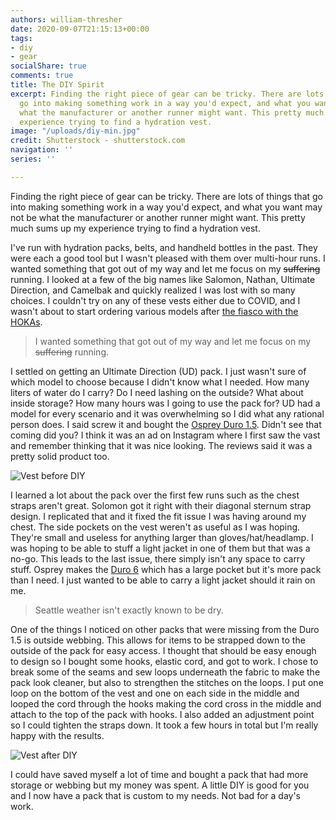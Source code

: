 ```yaml
---
authors: william-thresher
date: 2020-09-07T21:15:13+00:00
tags:
- diy
- gear
socialShare: true
comments: true
title: The DIY Spirit
excerpt: Finding the right piece of gear can be tricky. There are lots of things that
  go into making something work in a way you'd expect, and what you want may not be
  what the manufacturer or another runner might want. This pretty much sums up my
  experience trying to find a hydration vest.
image: "/uploads/diy-min.jpg"
credit: Shutterstock - shutterstock.com
navigation: ''
series: ''

---
```

Finding the right piece of gear can be tricky. There are lots of things that go into making something work in a way you'd expect, and what you want may not be what the manufacturer or another runner might want. This pretty much sums up my experience trying to find a hydration vest.

I've run with hydration packs, belts, and handheld bottles in the past. They were each a good tool but I wasn't pleased with them over multi-hour runs. I wanted something that got out of my way and let me focus on my ~~suffering~~ running. I looked at a few of the big names like Salomon, Nathan, Ultimate Direction, and Camelbak and quickly realized I was lost with so many choices. I couldn't try on any of these vests either due to COVID, and I wasn't about to start ordering various models after [the fiasco with the HOKAs](https://williamthresher.com/blog/2020/running-on-clouds/ "Running on Clouds").

> I wanted something that got out of my way and let me focus on my ~~suffering~~ running.

I settled on getting an Ultimate Direction (UD) pack. I just wasn't sure of which model to choose because I didn't know what I needed. How many liters of water do I carry? Do I need lashing on the outside? What about inside storage? How many hours was I going to use the pack for? UD had a model for every scenario and it was overwhelming so I did what any rational person does. I said screw it and bought the [Osprey Duro 1.5](https://www.osprey.com/us/en/product/duro-1-5-with-1-5l-reservoir-DURO1POINT5S19.html "Duro 1.5"). Didn't see that coming did you? I think it was an ad on Instagram where I first saw the vast and remember thinking that it was nice looking. The reviews said it was a pretty solid product too.

![Vest before DIY](/blog/uploads/duro15-before-min.jpg#center)

I learned a lot about the pack over the first few runs such as the chest straps aren't great. Solomon got it right with their diagonal sternum strap design. I replicated that and it fixed the fit issue I was having around my chest. The side pockets on the vest weren't as useful as I was hoping. They're small and useless for anything larger than gloves/hat/headlamp. I was hoping to be able to stuff a light jacket in one of them but that was a no-go. This leads to the last issue, there simply isn't any space to carry stuff. Osprey makes the [Duro 6](https://www.osprey.com/us/en/product/duro-6-with-1-5l-reservoir-DURO6S19.html "Duro 6") which has a large pocket but it's more pack than I need. I just wanted to be able to carry a light jacket should it rain on me.

> Seattle weather isn't exactly known to be dry.

One of the things I noticed on other packs that were missing from the Duro 1.5 is outside webbing. This allows for items to be strapped down to the outside of the pack for easy access. I thought that should be easy enough to design so I bought some hooks, elastic cord, and got to work. I chose to break some of the seams and sew loops underneath the fabric to make the pack look cleaner, but also to strengthen the stitches on the loops. I put one loop on the bottom of the vest and one on each side in the middle and looped the cord through the hooks making the cord cross in the middle and attach to the top of the pack with hooks. I also added an adjustment point so I could tighten the straps down. It took a few hours in total but I'm really happy with the results.

![Vest after DIY](/blog/uploads/duro15-after-min.jpg#center)

I could have saved myself a lot of time and bought a pack that had more storage or webbing but my money was spent. A little DIY is good for you and I now have a pack that is custom to my needs. Not bad for a day's work.

